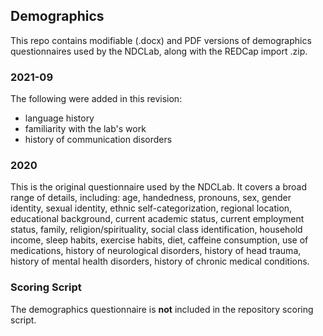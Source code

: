 ## Demographics

This repo contains modifiable (.docx) and PDF versions of demographics questionnaires used by the NDCLab, along with the REDCap import .zip.

### 2021-09
The following were added in this revision:
- language history
- familiarity with the lab's work
- history of communication disorders

### 2020
This is the original questionnaire used by the NDCLab.  It covers a broad range of details, including: age, handedness, pronouns, sex, gender identity, sexual identity, ethnic self-categorization, regional location, educational background, current academic status, current employment status, family, religion/spirituality, social class identification, household income, sleep habits, exercise habits, diet, caffeine consumption, use of medications, history of neurological disorders, history of head trauma, history of mental health disorders, history of chronic medical conditions.

### Scoring Script
The demographics questionnaire is **not** included in the repository scoring script.